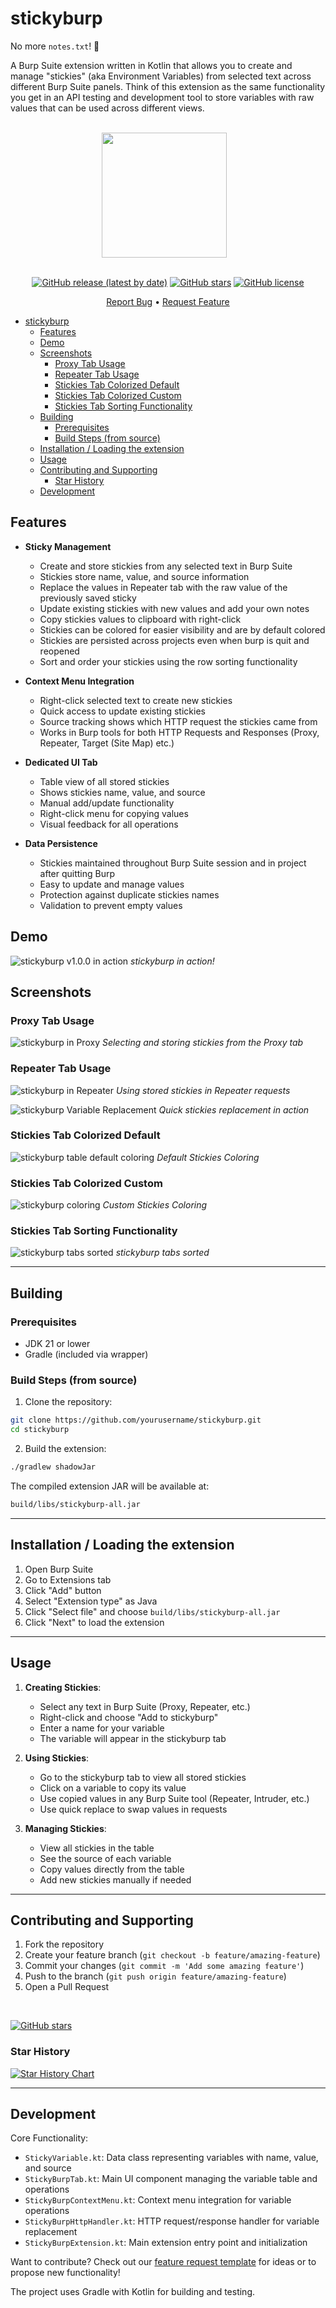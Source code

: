 # stickyburp

No more `notes.txt`! 🤙

A Burp Suite extension written in Kotlin that allows you to create and manage "stickies" (aka Environment Variables) from selected text across different Burp Suite panels. Think of this extension as the same functionality you get in an API testing and development tool to store variables with raw values that can be used across different views.

<br clear="left"/>

<div align="center">

<img src="public/images/stickyburp.png" width="200" height="200" align="center" style="margin-right: 12px"/>

<br>
<br>

[![GitHub release (latest by date)](https://img.shields.io/github/v/release/GangGreenTemperTatum/stickyburp)](https://github.com/GangGreenTemperTatum/stickyburp/releases)
[![GitHub stars](https://img.shields.io/github/stars/GangGreenTemperTatum/stickyburp?style=social)](https://github.com/GangGreenTemperTatum/stickyburp/stargazers)
[![GitHub license](https://img.shields.io/github/license/GangGreenTemperTatum/stickyburp)](https://github.com/GangGreenTemperTatum/stickyburp/blob/main/LICENSE)

[Report Bug](https://github.com/GangGreenTemperTatum/stickyburp/issues) •
[Request Feature](https://github.com/GangGreenTemperTatum/stickyburp/issues)

</div>

- [stickyburp](#stickyburp)
  - [Features](#features)
  - [Demo](#demo)
  - [Screenshots](#screenshots)
    - [Proxy Tab Usage](#proxy-tab-usage)
    - [Repeater Tab Usage](#repeater-tab-usage)
    - [Stickies Tab Colorized Default](#stickies-tab-colorized-default)
    - [Stickies Tab Colorized Custom](#stickies-tab-colorized-custom)
    - [Stickies Tab Sorting Functionality](#stickies-tab-sorting-functionality)
  - [Building](#building)
    - [Prerequisites](#prerequisites)
    - [Build Steps (from source)](#build-steps-from-source)
  - [Installation / Loading the extension](#installation--loading-the-extension)
  - [Usage](#usage)
  - [Contributing and Supporting](#contributing-and-supporting)
    - [Star History](#star-history)
  - [Development](#development)

## Features

- **Sticky Management**
  - Create and store stickies from any selected text in Burp Suite
  - Stickies store name, value, and source information
  - Replace the values in Repeater tab with the raw value of the previously saved sticky
  - Update existing stickies with new values and add your own notes
  - Copy stickies values to clipboard with right-click
  - Stickies can be colored for easier visibility and are by default colored
  - Stickies are persisted across projects even when burp is quit and reopened
  - Sort and order your stickies using the row sorting functionality

- **Context Menu Integration**
  - Right-click selected text to create new stickies
  - Quick access to update existing stickies
  - Source tracking shows which HTTP request the stickies came from
  - Works in Burp tools for both HTTP Requests and Responses (Proxy, Repeater, Target (Site Map) etc.)

- **Dedicated UI Tab**
  - Table view of all stored stickies
  - Shows stickies name, value, and source
  - Manual add/update functionality
  - Right-click menu for copying values
  - Visual feedback for all operations

- **Data Persistence**
  - Stickies maintained throughout Burp Suite session and in project after quitting Burp
  - Easy to update and manage values
  - Protection against duplicate stickies names
  - Validation to prevent empty values

## Demo

![stickyburp v1.0.0 in action](public/gifs/stickyburp.gif)
*stickyburp in action!*

## Screenshots

### Proxy Tab Usage
![stickyburp in Proxy](public/images/stickyburp-proxy.png)
*Selecting and storing stickies from the Proxy tab*

### Repeater Tab Usage
![stickyburp in Repeater](public/images/stickyburp-repeater.png)
*Using stored stickies in Repeater requests*

![stickyburp Variable Replacement](public/images/stickyburp-repeater-2.png)
*Quick stickies replacement in action*

### Stickies Tab Colorized Default
![stickyburp table default coloring](public/images/stickyburp-tab-default-color.png)
*Default Stickies Coloring*

### Stickies Tab Colorized Custom
![stickyburp coloring](public/images/stickyburp-tab-colorpicker.png)
*Custom Stickies Coloring*

### Stickies Tab Sorting Functionality
![stickyburp tabs sorted](public/images/stickyburp-table-sorting.png)
*stickyburp tabs sorted*

---

## Building

### Prerequisites

- JDK 21 or lower
- Gradle (included via wrapper)

### Build Steps (from source)

1. Clone the repository:
```bash
git clone https://github.com/yourusername/stickyburp.git
cd stickyburp
```

2. Build the extension:
```bash
./gradlew shadowJar
```

The compiled extension JAR will be available at:
```bash
build/libs/stickyburp-all.jar
```

---

## Installation / Loading the extension

1. Open Burp Suite
2. Go to Extensions tab
3. Click "Add" button
4. Select "Extension type" as Java
5. Click "Select file" and choose `build/libs/stickyburp-all.jar`
6. Click "Next" to load the extension

---

## Usage

1. **Creating Stickies**:
   - Select any text in Burp Suite (Proxy, Repeater, etc.)
   - Right-click and choose "Add to stickyburp"
   - Enter a name for your variable
   - The variable will appear in the stickyburp tab

2. **Using Stickies**:
   - Go to the stickyburp tab to view all stored stickies
   - Click on a variable to copy its value
   - Use copied values in any Burp Suite tool (Repeater, Intruder, etc.)
   - Use quick replace to swap values in requests

3. **Managing Stickies**:
   - View all stickies in the table
   - See the source of each variable
   - Copy values directly from the table
   - Add new stickies manually if needed

---

## Contributing and Supporting
1. Fork the repository
2. Create your feature branch (`git checkout -b feature/amazing-feature`)
3. Commit your changes (`git commit -m 'Add some amazing feature'`)
4. Push to the branch (`git push origin feature/amazing-feature`)
5. Open a Pull Request

<br>

[![GitHub stars](https://img.shields.io/github/stars/GangGreenTemperTatum/stickyburp.svg?style=social&label=Star&maxAge=2592000)](https://github.com/GangGreenTemperTatum/stickyburp/stargazers/)

### Star History

[![Star History Chart](https://api.star-history.com/svg?repos=GangGreenTemperTatum/stickyburp&type=Date)](https://star-history.com/#GangGreenTemperTatum/stickyburp&Date)

---

## Development

Core Functionality:
- `StickyVariable.kt`: Data class representing variables with name, value, and source
- `StickyBurpTab.kt`: Main UI component managing the variable table and operations
- `StickyBurpContextMenu.kt`: Context menu integration for variable operations
- `StickyBurpHttpHandler.kt`: HTTP request/response handler for variable replacement
- `StickyBurpExtension.kt`: Main extension entry point and initialization

Want to contribute? Check out our [feature request template](/.github/ISSUE_TEMPLATE/feature_request.md) for ideas or to propose new functionality!

The project uses Gradle with Kotlin for building and testing.